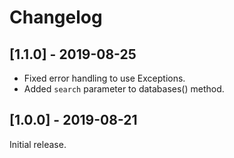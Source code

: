 # Changelog


## [1.1.0] - 2019-08-25

* Fixed error handling to use Exceptions.
* Added `search` parameter to databases() method.


## [1.0.0] - 2019-08-21

Initial release.
